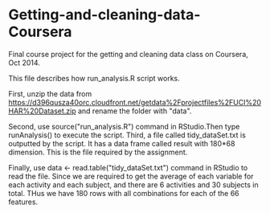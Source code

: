 Getting-and-cleaning-data-Coursera
==================================

Final course project for the getting and cleaning data class on Coursera, Oct 2014. 

This file describes how run_analysis.R script works.

First, unzip the data from https://d396qusza40orc.cloudfront.net/getdata%2Fprojectfiles%2FUCI%20HAR%20Dataset.zip and rename the folder with "data".

Second, use source("run_analysis.R") command in RStudio.Then type runAnalysis() to execute the script.
Third, a file called tidy_dataSet.txt is outputted by the script. It has a data frame called result with 180*68 dimension. This is the file required by the assignment.

Finally, use data <- read.table("tidy_dataSet.txt") command in RStudio to read the file. Since we are required to get the average of each variable for each activity and each subject, and there are 6 activities and 30 subjects in total. THus we have 180 rows with all combinations for each of the 66 features.